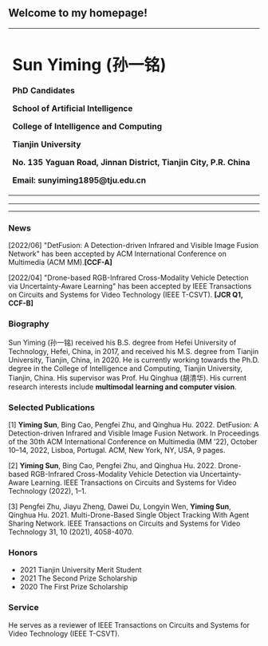 
## Welcome to my homepage!


<div>
<table border="0">
  <tr>
    <td width="75%">
      <h1>Sun Yiming (孙一铭)</h1>
      <p><b>PhD Candidates</b></p>
      <p><b>School of Artificial Intelligence<b><p>
      <p><b>College of Intelligence and Computing</b></p>
      <p><b>Tianjin University</b></p>
      <p><b>No. 135 Yaguan Road, Jinnan District, Tianjin City, P.R. China</b></p> 
      <p><b>Email: sunyiming1895@tju.edu.cn</b></p>
    </td>
  </tr>
</table>
</div>
  
---

---

### News
[2022/06]  "DetFusion: A Detection-driven Infrared and Visible Image Fusion Network" has been accepted by ACM International Conference on Multimedia (ACM MM).**[CCF-A]**
  
[2022/04]  "Drone-based RGB-Infrared Cross-Modality Vehicle Detection via Uncertainty-Aware Learning" has been accepted by IEEE Transactions on Circuits and Systems for Video Technology (IEEE T-CSVT). **[JCR Q1, CCF-B]**

### Biography
Sun Yiming (孙一铭) received his B.S. degree from Hefei University of Technology, Hefei, China, in 2017, and received his M.S. degree from Tianjin University, Tianjin, China, in 2020. He is currently working towards the Ph.D. degree in the College of Intelligence and Computing, Tianjin University, Tianjin, China. His supervisor was Prof. Hu Qinghua (胡清华). His current research interests include **multimodal learning and computer vision**.

### Selected Publications
[1] **Yiming Sun**, Bing Cao, Pengfei Zhu, and Qinghua Hu. 2022. DetFusion: A Detection-driven Infrared and Visible Image Fusion Network. In Proceedings of the 30th ACM International Conference on Multimedia (MM ’22), October 10–14, 2022, Lisboa, Portugal. ACM, New York, NY, USA, 9 pages.
  
[2] **Yiming Sun**, Bing Cao, Pengfei Zhu, and Qinghua Hu. 2022. Drone-based RGB-Infrared Cross-Modality Vehicle Detection via Uncertainty-Aware Learning. IEEE
Transactions on Circuits and Systems for Video Technology (2022), 1–1.
  
[3] Pengfei Zhu, Jiayu Zheng, Dawei Du, Longyin Wen, **Yiming Sun**, Qinghua Hu. 2021. Multi-Drone-Based Single Object Tracking With Agent Sharing Network. IEEE Transactions on Circuits and Systems for Video Technology 31, 10 (2021), 4058-4070.
  
### Honors
- 2021 Tianjin University Merit Student 
- 2021 The Second Prize Scholarship
- 2020 The First Prize Scholarship

### Service
He serves as a reviewer of IEEE Transactions on Circuits and Systems for Video Technology (IEEE T-CSVT).

